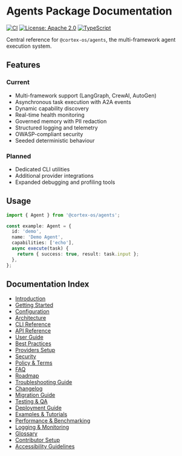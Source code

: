 # Agents Package Documentation

[![CI](https://github.com/cortex-os/cortex-os/actions/workflows/ci.yml/badge.svg)](https://github.com/cortex-os/cortex-os/actions/workflows/ci.yml)
[![License: Apache 2.0](https://img.shields.io/badge/License-Apache_2.0-blue.svg)](https://opensource.org/licenses/Apache-2.0)
[![TypeScript](https://img.shields.io/badge/TypeScript-5.9+-blue)](https://www.typescriptlang.org/)

Central reference for `@cortex-os/agents`, the multi-framework agent execution system.

## Features

### Current
- Multi-framework support (LangGraph, CrewAI, AutoGen)
- Asynchronous task execution with A2A events
- Dynamic capability discovery
- Real-time health monitoring
- Governed memory with PII redaction
- Structured logging and telemetry
- OWASP-compliant security
- Seeded deterministic behaviour

### Planned
- Dedicated CLI utilities
- Additional provider integrations
- Expanded debugging and profiling tools

## Usage

```typescript
import { Agent } from '@cortex-os/agents';

const example: Agent = {
  id: 'demo',
  name: 'Demo Agent',
  capabilities: ['echo'],
  async execute(task) {
    return { success: true, result: task.input };
  },
};
```

## Documentation Index

- [Introduction](./introduction.md)
- [Getting Started](./getting-started.md)
- [Configuration](./configuration.md)
- [Architecture](./architecture.md)
- [CLI Reference](./cli-reference.md)
- [API Reference](./api-reference.md)
- [User Guide](./user-guide.md)
- [Best Practices](./best-practices.md)
- [Providers Setup](./providers-setup.md)
- [Security](./security.md)
- [Policy & Terms](./policy-terms.md)
- [FAQ](./faq.md)
- [Roadmap](./roadmap.md)
- [Troubleshooting Guide](./troubleshooting.md)
- [Changelog](./changelog.md)
- [Migration Guide](./migration.md)
- [Testing & QA](./testing-qa.md)
- [Deployment Guide](./deployment.md)
- [Examples & Tutorials](./examples.md)
- [Performance & Benchmarking](./performance.md)
- [Logging & Monitoring](./logging-monitoring.md)
- [Glossary](./glossary.md)
- [Contributor Setup](./contributor-setup.md)
- [Accessibility Guidelines](./accessibility.md)
